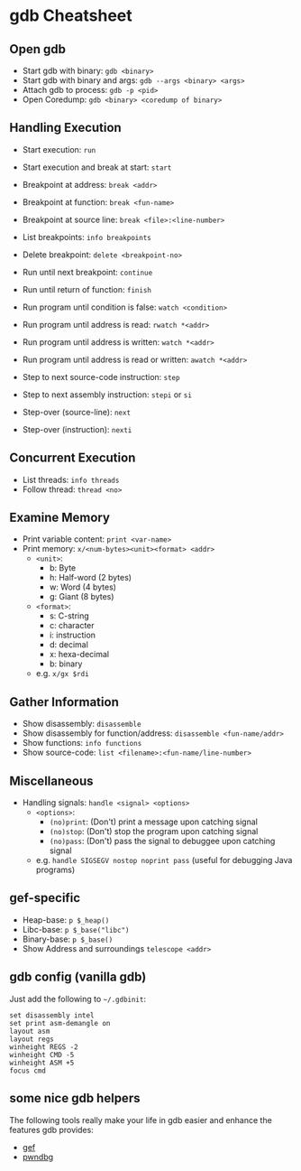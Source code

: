 # gdb Cheatsheet

## Open gdb
- Start gdb with binary: `gdb <binary>`
- Start gdb with binary and args: `gdb --args <binary> <args>`
- Attach gdb to process: `gdb -p <pid>`
- Open Coredump: `gdb <binary> <coredump of binary>`

## Handling Execution
- Start execution: `run`
- Start execution and break at start: `start`

- Breakpoint at address: `break <addr>`
- Breakpoint at function: `break <fun-name>`
- Breakpoint at source line: `break <file>:<line-number>`
- List breakpoints: `info breakpoints`
- Delete breakpoint: `delete <breakpoint-no>`

- Run until next breakpoint: `continue`
- Run until return of function: `finish`
- Run program until condition is false: `watch <condition>`
- Run program until address is read: `rwatch *<addr>`
- Run program until address is written: `watch *<addr>`
- Run program until address is read or written: `awatch *<addr>`
- Step to next source-code instruction: `step`
- Step to next assembly instruction: `stepi` or `si`
- Step-over (source-line): `next`
- Step-over (instruction): `nexti`

## Concurrent Execution
- List threads: `info threads`
- Follow thread: `thread <no>`

## Examine Memory
- Print variable content: `print <var-name>`
- Print memory: `x/<num-bytes><unit><format> <addr>`
  * `<unit>`:
    * b: Byte
    * h: Half-word (2 bytes)
    * w: Word (4 bytes)
    * g: Giant (8 bytes)
  * `<format>`: 
    * s: C-string
    * c: character
    * i: instruction
    * d: decimal
    * x: hexa-decimal
    * b: binary
  * e.g. `x/gx $rdi`

## Gather Information
- Show disassembly: `disassemble`
- Show disassembly for function/address: `disassemble <fun-name/addr>`
- Show functions: `info functions`
- Show source-code: `list <filename>:<fun-name/line-number>`

## Miscellaneous
- Handling signals: `handle <signal> <options>`
  * `<options>`:
    * `(no)print`: (Don't) print a message upon catching signal
    * `(no)stop`: (Don't) stop the program upon catching signal
    * `(no)pass`: (Don't) pass the signal to debuggee upon catching signal
  * e.g. `handle SIGSEGV nostop noprint pass` (useful for debugging Java programs)

## gef-specific
- Heap-base: `p $_heap()`
- Libc-base: `p $_base("libc")`
- Binary-base: `p $_base()`
- Show Address and surroundings `telescope <addr>`

## gdb config (vanilla gdb)
Just add the following to `~/.gdbinit`:
```
set disassembly intel
set print asm-demangle on
layout asm
layout regs
winheight REGS -2
winheight CMD -5
winheight ASM +5
focus cmd
```

## some nice gdb helpers
The following tools really make your life in gdb easier and enhance the features gdb provides:
- [gef](https://github.com/hugsy/gef)
- [pwndbg](https://github.com/pwndbg/pwndbg)
